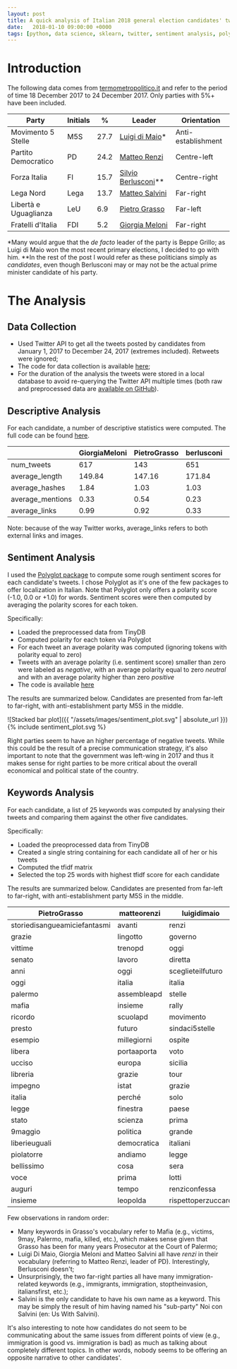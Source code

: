 ```yaml
---
layout: post
title: A quick analysis of Italian 2018 general election candidates' tweets
date:   2018-01-10 09:00:00 +0000
tags: [python, data science, sklearn, twitter, sentiment analysis, polyglot, politics]
---
```

# Introduction

The following data comes from [termometropolitico.it](https://www.termometropolitico.it/sondaggi-politici-elettorali) and refer to the period of time 18 December 2017 to 24 December 2017. Only parties with 5%+ have been included.

| Party | Initials | % | Leader | Orientation
| ----------- | ----------- | ----------- | ----------- | -----------
| Movimento 5 Stelle | M5S | 27.7 | [Luigi di Maio](https://twitter.com/luigidimaio)* | Anti-establishment
| Partito Democratico | PD | 24.2 | [Matteo Renzi](https://twitter.com/matteorenzi) | Centre-left
| Forza Italia | FI | 15.7 | [Silvio Berlusconi](https://twitter.com/berlusconi)** | Centre-right
| Lega Nord | Lega | 13.7 | [Matteo Salvini](https://twitter.com/matteosalvinimi) | Far-right
| Libertà e Uguaglianza | LeU | 6.9 | [Pietro Grasso](https://twitter.com/PietroGrasso) | Far-left
| Fratelli d'Italia | FDI | 5.2 | [Giorgia Meloni](https://twitter.com/GiorgiaMeloni) | Far-right

*Many would argue that the *de facto* leader of the party is Beppe Grillo; as Luigi di Maio won the most recent primary elections, I decided to go with him.
**In the rest of the post I would refer as these politicians simply as *candidates*, even though Berlusconi may or may not be the actual prime minister candidate of his party.

# The Analysis

## Data Collection

- Used Twitter API to get all the tweets posted by candidates from January 1, 2017 to December 24, 2017 (extremes included). Retweets were ignored;
- The code for data collection is available [here](https://github.com/annoys-parrot/twitter-ita-politics-2017/blob/master/data_collection.py);
- For the duration of the analysis the tweets were stored in a local database to avoid re-querying the Twitter API multiple times (both raw and preprocessed data are [available on GitHub](https://github.com/annoys-parrot/twitter-ita-politics-2017/tree/master/db)).

## Descriptive Analysis

For each candidate, a number of descriptive statistics were computed. The full code can be found [here](https://github.com/annoys-parrot/twitter-ita-politics-2017/blob/master/descriptive_analysis.py).

|                  | GiorgiaMeloni | PietroGrasso | berlusconi | luigidimaio | matteorenzi | matteosalvinimi | 
|------------------|---------------|--------------|------------|-------------|-------------|-----------------| 
| num_tweets       | 617           | 143          | 651        | 420         | 518         | 3188            | 
| average_length   | 149.84        | 147.16       | 171.84     | 128.77      | 126.75      | 127.00          | 
| average_hashes   | 1.84          | 1.03         | 1.03       | 0.63        | 1.23        | 1.28            | 
| average_mentions | 0.33          | 0.54         | 0.23       | 0.36        | 0.14        | 0.11            | 
| average_links    | 0.99          | 0.92         | 0.33       | 0.92        | 0.58        | 0.74            | 

Note: because of the way Twitter works, average_links refers to both external links and images.

## Sentiment Analysis

I used the [Polyglot package](http://polyglot.readthedocs.io/en/latest/Sentiment.html) to compute some rough sentiment scores for each candidate's tweets. I chose Polyglot as it's one of the few packages to offer localization in Italian. Note that Polyglot only offers a polarity score (-1.0, 0.0 or +1.0) for words. Sentiment scores were then computed by averaging the polarity scores for each token.

Specifically:

- Loaded the preprocessed data from TinyDB
- Computed polarity for each token via Polyglot
- For each tweet an average polarity was computed (ignoring tokens with polarity equal to zero)
- Tweets with an average polarity (i.e. sentiment score) smaller than zero were labeled as *negative*, with an average polarity equal to zero *neutral* and with an average polarity higher than zero *positive*
- The code is available [here](https://github.com/annoys-parrot/twitter-ita-politics-2017/blob/master/sentiment_analysis.py)

The results are summarized below. Candidates are presented from far-left to far-right, with anti-establishment party M5S in the middle.

![Stacked bar plot]({{ "/assets/images/sentiment_plot.svg" | absolute_url }})
{% include sentiment_plot.svg %}

Right parties seem to have an higher percentage of negative tweets. While this could be the result of a precise communication strategy, it's also important to note that the government was left-wing in 2017 and thus it makes sense for right parties to be more critical about the overall economical and political state of the country.

## Keywords Analysis

For each candidate, a list of 25 keywords was computed by analysing their tweets and comparing them against the other five candidates.

Specifically:

- Loaded the preoprocessed data from TinyDB
- Created a single string containing for each candidate all of her or his tweets
- Computed the tfidf matrix
- Selected the top 25 words with highest tfidf score for each candidate

The results are summarized below. Candidates are presented from far-left to far-right, with anti-establishment party M5S in the middle.

| PietroGrasso                 | matteorenzi | luigidimaio        | berlusconi         | GiorgiaMeloni      | matteosalvinimi   | 
|------------------------------|-------------|--------------------|--------------------|--------------------|-------------------| 
| storiedisangueamiciefantasmi | avanti      | renzi              | lintervista        | italia             | salvini           | 
| grazie                       | lingotto    | governo            | elezionisicilia    | governo            | lega              | 
| vittime                      | trenopd     | oggi               | tgcom24            | oggi               | italia            | 
| senato                       | lavoro      | diretta            | italia             | amministrative2017 | stopinvasione     | 
| anni                         | oggi        | sceglieteilfuturo  | musumecipresidente | sindaco            | italiani          | 
| oggi                         | italia      | italia             | italiani           | intervista         | primagliitaliani  | 
| palermo                      | assembleapd | stelle             | stato              | italiasovrana      | andiamoagovernare | 
| mafia                        | insieme     | rally              | portaaporta        | renzi              | dimartedi         | 
| ricordo                      | scuolapd    | movimento          | settegiorni        | italiani           | lintervista       | 
| presto                       | futuro      | sindaci5stelle     | paese              | roma               | live              | 
| esempio                      | millegiorni | ospite             | confapi            | immigrati          | ottoemezzo        | 
| libera                       | portaaporta | voto               | governo            | piazza             | amici             | 
| ucciso                       | europa      | sicilia            | europa             | tempodipatrioti    | governo           | 
| libreria                     | grazie      | tour               | politica           | appelloaipatrioti  | portaaporta       | 
| impegno                      | istat       | grazie             | matrix             | diretta            | congressolega     | 
| italia                       | perché       | solo               | programma          | anni               | anni              | 
| legge                        | finestra    | paese              | anni               | aspetto            | renzi             | 
| stato                        | scienza     | prima              | tasse              | fratelli           | gabbiaopen        | 
| 9maggio                      | politica    | grande             | chetempochefa      | europa             | casa              | 
| liberieuguali                | democratica | italiani           | molto              | immigrazione       | video             | 
| piolatorre                   | andiamo     | legge              | solo               | sostenere          | agorarai          | 
| bellissimo                   | cosa        | sera               | fatto              | seguitemi          | immigrati         | 
| voce                         | prima       | lotti              | lavoro             | atreju17           | diretta           | 
| auguri                       | tempo       | renziconfessa      | fiscale            | candidatura        | matrix            | 
| insieme                      | leopolda    | rispettoperzuccaro | oggi               | nazionale          | facciamosquadra   | 


Few observations in random order:

- Many keywords in Grasso's vocabulary refer to Mafia (e.g., victims, 9may, Palermo, mafia, killed, etc.), which makes sense given that Grasso has been for many years Prosecutor at the Court of Palermo;
- Luigi Di Maio, Giorgia Meloni and Matteo Salvini all have *renzi* in their vocabulary (referring to Matteo Renzi, leader of PD). Interestingly, Berlusconi doesn't;
- Unsurprisingly, the two far-right parties all have many immigration-related keywords (e.g., immigrants, immigration, stoptheinvasion, italiansfirst, etc.);
- Salvini is the only candidate to have his own name as a keyword. This may be simply the result of him having named his "sub-party" Noi con Salvini (en: Us With Salvini).

It's also interesting to note how candidates do not seem to be communicating about the same issues from different points of view (e.g., immigration is good vs. immigration is bad) as much as talking about completely different topics. In other words, nobody seems to be offering an opposite narrative to other candidates'.
